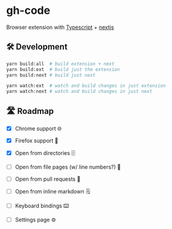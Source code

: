 # gh-code

Browser extension with [Typescript](http://www.typescriptlang.org/) + [nextjs](https://nextjs.org/)

## 🛠️ Development

```bash
yarn build:all  # build extension + next
yarn build:ext  # build just the extension
yarn build:next # build just next

yarn watch:ext  # watch and build changes in just extension
yarn watch:next # watch and build changes in just next
```

## 🛣️ Roadmap
  - [x] Chrome support 🌐
  - [x] Firefox support 🦊
  - [x] Open from directories 🗄
  - [ ] Open from file pages (w/ line numbers?) 📄
  - [ ] Open from pull requests 📩
  - [ ] Open from inline markdown 🗒
  - [ ] Keyboard bindings ⌨️
  - [ ] Settings page ⚙️

